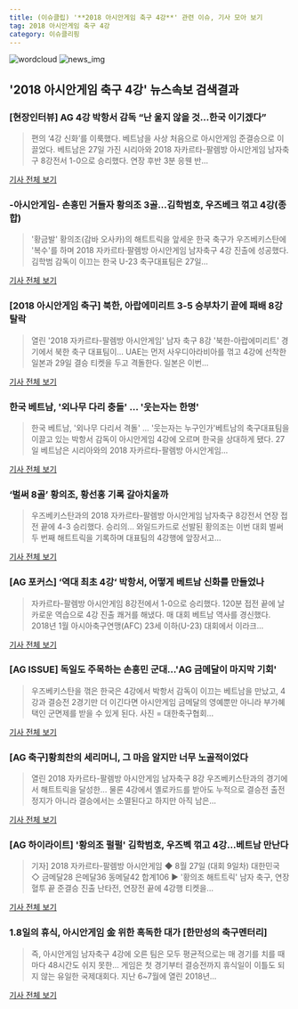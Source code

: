 ```yaml
---
title: (이슈클립) '**2018 아시안게임 축구 4강**' 관련 이슈, 기사 모아 보기
tag: 2018 아시안게임 축구 4강
category: 이슈클리핑
---
```

![wordcloud](https://s3.ap-northeast-2.amazonaws.com/lyrics101-wordcloud/2018-08-28-1535400892.png)
![news_img](https://user-images.githubusercontent.com/42597476/44507050-1206f400-a6e4-11e8-8d98-7ffbfebb353f.png)
## **'**2018 아시안게임 축구 4강**'** 뉴스속보 검색결과
### [현장인터뷰] AG 4강 박항서 감독 “난 울지 않을 것…한국 이기겠다”

>편의 ‘4강 신화’를 이룩했다. 베트남을 사상 처음으로 아시안게임 준결승으로 이끌었다. 베트남은 27일 가진 시리아와 2018 자카르타-팔렘방 아시안게임 남자축구 8강전서 1-0으로 승리했다. 연장 후반 3분 응웬 반...

<a href="http://sports.mk.co.kr/view.php?year=2018&no=538765" target="_blank">기사 전체 보기</a>

### -아시안게임- 손흥민 거들자 황의조 3골…김학범호, 우즈베크 꺾고 4강(종합)

>'황금발' 황의조(감바 오사카)의 해트트릭을 앞세운 한국 축구가 우즈베키스탄에 '복수'를 하며 2018 자카르타·팔렘방 아시안게임 남자축구 4강 진출에 성공했다. 김학범 감독이 이끄는 한국 U-23 축구대표팀은 27일...

<a href="http://app.yonhapnews.co.kr/YNA/Basic/SNS/r.aspx?c=AKR20180827172951007&did=1195m" target="_blank">기사 전체 보기</a>

### [2018 아시안게임 축구] 북한, 아랍에미리트 3-5 승부차기 끝에 패배 8강 탈락

>열린 '2018 자카르타-팔렘방 아시안게임' 남자 축구 8강 '북한-아랍에미리트' 경기에서 북한 축구 대표팀이... UAE는 먼저 사우디아라비아를 꺾고 4강에 선착한 일본과 29일 결승 티켓을 두고 격돌한다. 일본은 이번...

<a href="http://news20.busan.com/controller/newsController.jsp?newsId=20180827000375" target="_blank">기사 전체 보기</a>

### 한국 베트남, '외나무 다리 충돌' … '웃는자는 한명'

>한국 베트남, '외나무 다리서 격돌' … '웃는자는 누구인가'베트남의 축구대표팀을 이끌고 있는 박항서 감독이 아시안게임 4강에 오르며 한국을 상대하게 됐다. 27일 베트남은 시리아와의 2018 자카르타-팔렘방 아시안게임...

<a href="http://www.kihoilbo.co.kr/?mod=news&act=articleView&idxno=766168" target="_blank">기사 전체 보기</a>

### ‘벌써 8골’ 황의조, 황선홍 기록 갈아치울까

>우즈베키스탄과의 2018 자카르타-팔렘방 아시안게임 남자축구 8강전서 연장 접전 끝에 4-3 승리했다. 승리의... 와일드카드로 선발된 황의조는 이번 대회 벌써 두 번째 해트트릭을 기록하며 대표팀의 4강행에 앞장서고...

<a href="http://www.dailian.co.kr/news/view/735358/?sc=naver" target="_blank">기사 전체 보기</a>

### [AG 포커스] ‘역대 최초 4강‘ 박항서, 어떻게 베트남 신화를 만들었나

>자카르타-팔렘방 아시안게임 8강전에서 1-0으로 승리했다. 120분 접전 끝에 날카로운 역습으로 4강 진출 쾌거를 해냈다. 매 대회 베트남 역사를 경신했다. 2018년 1월 아시아축구연맹(AFC) 23세 이하(U-23) 대회에서 이라크...

<a href="http://www.sportalkorea.com/news/view.php?gisa_uniq=2018082802093916&section_code=10&cp=se&gomb=1" target="_blank">기사 전체 보기</a>

### [AG ISSUE] 독일도 주목하는 손흥민 군대...'AG 금메달이 마지막 기회'

>우즈베키스탄을 꺾은 한국은 4강에서 박항서 감독이 이끄는 베트남을 만났고, 4강과 결승전 2경기만 더 이긴다면 아시안게임 금메달의 영예뿐만 아니라 부가혜택인 군면제를 받을 수 있게 된다. 사진 = 대한축구협회...

<a href="http://www.interfootball.co.kr/news/articleView.html?idxno=236477" target="_blank">기사 전체 보기</a>

### [AG 축구]황희찬의 세리머니, 그 마음 알지만 너무 노골적이었다

>열린 2018 자카르타-팔렘방 아시안게임 남자축구 8강 우즈베키스탄과의 경기에서 해트트릭을 달성한... 물론 4강에서 옐로카드를 받아도 누적으로 결승전 출전 정지가 아니라 결승에서는 소멸된다고 하지만 아직 남은...

<a href="http://sports.hankooki.com/lpage/soccer/201808/sp2018082805001698040.htm" target="_blank">기사 전체 보기</a>

### [AG 하이라이트] '황의조 펄펄' 김학범호, 우즈벡 꺾고 4강…베트남 만난다

>기자] 2018 자카르타-팔렘방 아시안게임 ◆ 8월 27일 (대회 9일차) 대한민국 ◇ 금메달28 은메달36 동메달42 합계106 ▶ '황의조 해트트릭' 남자 축구, 연장 혈투 끝 준결승 진출 난타전, 연장전 끝에 4강행 티켓을...

<a href="http://www.xportsnews.com/?ac=article_view&entry_id=1012603" target="_blank">기사 전체 보기</a>

### 1.8일의 휴식, 아시안게임 金 위한 혹독한 대가 [한만성의 축구멘터리]

>즉, 아시안게임 남자축구 4강에 오른 팀은 모두 평균적으로는 매 경기를 치를 때마다 48시간도 쉬지 못한... 게임은 첫 경기부터 결승전까지 휴식일이 이틀도 되지 않는 유일한 국제대회다. 지난 6~7월에 열린 2018년...

<a href="http://www.goal.com/kr/%EB%89%B4%EC%8A%A4/a/cidg9kjs46sc1pnla3gwt687b" target="_blank">기사 전체 보기</a>


